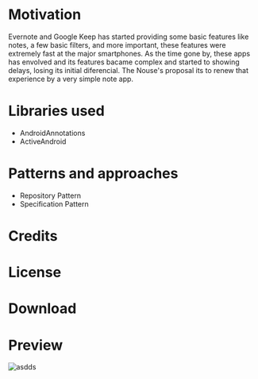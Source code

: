 Motivation
=======

Evernote and Google Keep has started providing some basic features like notes, a few basic filters, and more important, these features were extremely fast at the major smartphones. As the time gone by, these apps has envolved and its features bacame complex and started to showing delays, losing its initial diferencial.
The Nouse's proposal its to renew that experience by a very simple note app.


Libraries used
=======

- AndroidAnnotations
- ActiveAndroid

Patterns and approaches
=======

- Repository Pattern
- Specification Pattern

Credits
=======

License
=======

Download
=======

Preview
=======

![asdds](https://github.com/Pierry/Noute/blob/master/app/src/main/art/hero.png?raw=true)
